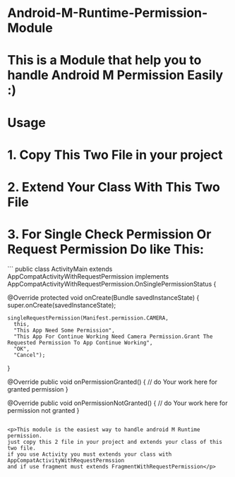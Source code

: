 # Android-M-Runtime-Permission-Module
<h1>This is a Module that help you to handle Android M Permission Easily :)</h1>
<h1>Usage</h1>
<h1>1. Copy This Two File in your project</h1>
<h1>2. Extend Your Class With This Two File</h1>
<h1>3. For Single Check Permission Or Request Permission Do like This:</h1>
```
public class ActivityMain extends AppCompatActivityWithRequestPermission implements AppCompatActivityWithRequestPermission.OnSinglePermissionStatus {

  @Override
  protected void onCreate(Bundle savedInstanceState) {
    super.onCreate(savedInstanceState);

    singleRequestPermission(Manifest.permission.CAMERA,
      this,
      "This App Need Some Permission",
      "This App For Continue Working Need Camera Permission.Grant The Requested Permission To App Continue Working",
      "OK",
      "Cancel");
  }

  @Override
  public void onPermissionGranted() {
    // do Your work here for granted permission
  }

  @Override
  public void onPermissionNotGranted() {
    // do Your work here for permission not granted
  }
```

<p>This module is the easiest way to handle android M Runtime permission.
just copy this 2 file in your project and extends your class of this two file.
if you use Activity you must extends your class with AppCompatActivityWithRequestPermssion
and if use fragment must extends FragmentWithRequestPermission</p>
